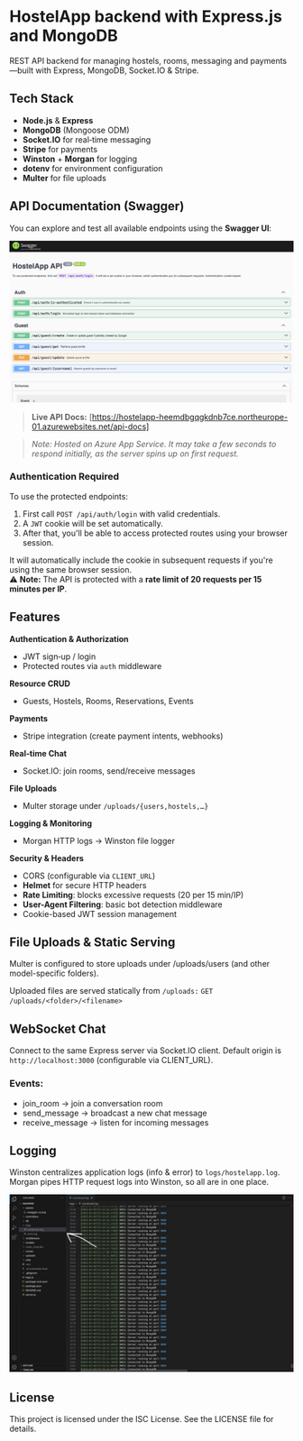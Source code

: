 # HostelApp backend with Express.js and MongoDB
REST API backend for managing hostels, rooms, messaging and payments—built with Express, MongoDB, Socket.IO & Stripe.

## Tech Stack

- **Node.js** & **Express**  
- **MongoDB** (Mongoose ODM)  
- **Socket.IO** for real‑time messaging  
- **Stripe** for payments  
- **Winston** + **Morgan** for logging  
- **dotenv** for environment configuration  
- **Multer** for file uploads  


## API Documentation (Swagger)

You can explore and test all available endpoints using the **Swagger UI**:

![Swagger UI Screenshot](./assets/swagger-ui.png)

> **Live API Docs:** [https://hostelapp-heemdbgqgkdnb7ce.northeurope-01.azurewebsites.net/api-docs]

> _Note: Hosted on Azure App Service. It may take a few seconds to respond initially, as the server spins up on first request._

### Authentication Required
To use the protected endpoints:

1. First call `POST /api/auth/login` with valid credentials.
2. A `JWT` cookie will be set automatically.
3. After that, you'll be able to access protected routes using your browser session.

It will automatically include the cookie in subsequent requests if you're using the same browser session.  
⚠️ **Note:** The API is protected with a **rate limit of 20 requests per 15 minutes per IP**.

## Features

**Authentication & Authorization**  
  - JWT sign‑up / login  
  - Protected routes via `auth` middleware  

**Resource CRUD**  
  - Guests, Hostels, Rooms, Reservations, Events  

**Payments**  
  - Stripe integration (create payment intents, webhooks)  

**Real‑time Chat**  
  - Socket.IO: join rooms, send/receive messages  

**File Uploads**  
  - Multer storage under `/uploads/{users,hostels,…}`  

**Logging & Monitoring**  
  - Morgan HTTP logs → Winston file logger  

**Security & Headers**  
- CORS (configurable via `CLIENT_URL`)  
- **Helmet** for secure HTTP headers  
- **Rate Limiting**: blocks excessive requests (20 per 15 min/IP)  
- **User-Agent Filtering**: basic bot detection middleware  
- Cookie-based JWT session management   


## File Uploads & Static Serving
Multer is configured to store uploads under /uploads/users (and other model-specific folders).

Uploaded files are served statically from `/uploads:`
`GET /uploads/<folder>/<filename>`


## WebSocket Chat
Connect to the same Express server via Socket.IO client.
Default origin is `http://localhost:3000` (configurable via CLIENT_URL).

### Events:
- join_room → join a conversation room
- send_message → broadcast a new chat message
- receive_message → listen for incoming messages


## Logging
Winston centralizes application logs (info & error) to `logs/hostelapp.log`.
Morgan pipes HTTP request logs into Winston, so all are in one place.

![Logs file Screenshot](./assets/logs.jpeg)


## License
This project is licensed under the ISC License. See the LICENSE file for details.